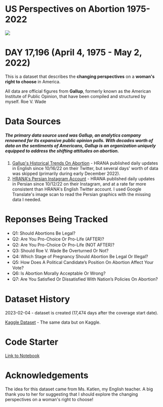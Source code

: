 # US Perspectives on Abortion 1975-2022

![](https://www.googleapis.com/download/storage/v1/b/kaggle-user-content/o/inbox%2F12064410%2F66268a15513f366aeeea35cc69051c2b%2Fabortion%20flag.png?generation=1675499090398375&alt=media)

# DAY 17,196 (April 4, 1975 - May 2, 2022)
This is a dataset that describes the **changing perspectives** on a **woman's right to choose** in America.

All data are official figures from **Gallup**, formerly known as the American Institute of Public Opinion, that have been compiled and structured by myself. Roe V. Wade

# Data Sources
##### The primary data source used was Gallup, an analytics company renowned for its expansive public opinion polls. With decades worth of data on the sentiments of Americans, Gallup is an organization uniquely equipped to address the shifting attitudes on abortion. 

1. [Gallup's Historical Trends On Abortion](https://news.gallup.com/poll/1576/abortion.aspx) - HRANA published daily updates in English since 10/16/22 on their Twitter, but several days' worth of data was skipped (primarily during early December 2022). 
2. [HRANA's Persian Instagram Account](https://www.instagram.com/hra.news/?hl=en) - HRANA published daily updates in Persian since 10/12/22 on their Instagram, and at a rate far more consistent than HRANA's English Twitter account. I used Google Translate's image scan to read the Persian graphics with the missing data I needed. 

# Reponses Being Tracked
- Q1꞉ Should Abortions Be Legal?
- Q2꞉ Are You Pro-Choice Or Pro-Life (AFTER)?
- Q2꞉ Are You Pro-Choice Or Pro-Life (NOT AFTER)?
- Q3꞉ Should Roe V. Wade Be Overturned Or Not?
- Q4꞉ Which Stage of Pregnancy Should Abortion Be Legal Or Illegal?
- Q5꞉ How Does A Political Candidateʼs Position On Abortion Affect Your Vote?
- Q6꞉ Is Abortion Morally Acceptable Or Wrong?
- Q7꞉ Are You Satisfied Or Dissatisfied With Nationʼs Policies On Abortion?

# Dataset History
2023-02-04 - dataset is created (17,474 days after the coverage start date).

[Kaggle Dataset](https://www.kaggle.com/datasets/justin2028/perspectives-on-abortion-1975-2022) - The same data but on Kaggle.

# Code Starter
[Link to Notebook]()

# Acknowledgements
The idea for this dataset came from Ms. Katlen, my English teacher. A big thank you to her for suggesting that I should explore the changing perspectives on a woman's right to choose! 
